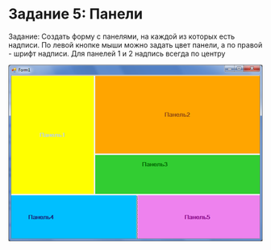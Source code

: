 # Задание 5: Панели
Задание: Создать форму с панелями, на каждой из которых есть надписи. По левой кнопке мыши можно задать цвет панели, а по правой - шрифт надписи. Для панелей 1 и 2 надпись всегда по центру

![](https://github.com/kefaxoo/csharp-bsuir/raw/main/courses/l5/images/Picture%201.png)